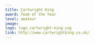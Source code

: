 ```yaml
---
title: Cartwright King
award: Team of the Year
level: amateur
image:
logo: logo_cartwright-king.svg
link: http://www.cartwrightking.co.uk/
---
```

